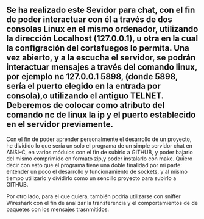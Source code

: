 Se ha realizado este Sevidor para chat,
con el fin de poder interactuar
con él a través de dos consolas
Linux en el mismo ordenador,
utilizando la dirección Localhost (127.0.0.1),
u otra en la cual la configración del
cortafuegos lo permita.
Una vez abierto, y a la escucha el servidor,
se podrán interactuar mensajes
a través del comando linux, por ejemplo
nc 127.0.0.1 5898, (donde 5898, sería el puerto
elegido en la entrada por consola),o utilizando el antiguo
TELNET.
Deberemos de colocar como atributo del comando
nc de linux la ip y el puerto establecido
en el servidor previamente.
------------------------------------------
Con el fin de poder aprender personalmente
el desarrollo de un proyecto, he dividido lo
que sería un solo el programa de un simple servidor
chat en ANSI-C, en varios módulos con el fin de subirlo
a GITHUB, y poder bajarlo del mismo comprimido
en formato zip,y poder instalarlo con make.
Quiero decir con esto que el programa tiene
una doble finalidad por mi parte: entender un poco el
desarrollo y funcionamiento de sockets, y al mismo
tiempo utilizarlo y dividirlo como un sencillo proyecto
para subirlo a GITHUB.

Por otro lado, para el que quiera, también podría utilizarse con sniffer
Wireshark con el fin de analizar la transferencia
y el comportamientos de de paquetes con los mensajes trasnmitidos.
